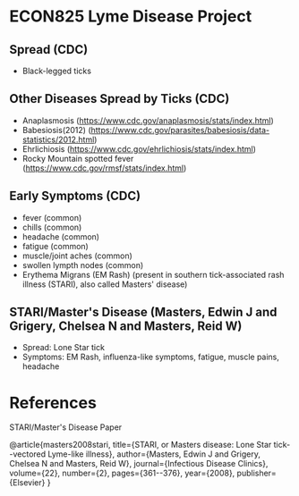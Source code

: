 # ECON825 Lyme Disease Project

## Spread (CDC)
- Black-legged ticks

## Other Diseases Spread by Ticks (CDC)
- Anaplasmosis (https://www.cdc.gov/anaplasmosis/stats/index.html)
- Babesiosis(2012) (https://www.cdc.gov/parasites/babesiosis/data-statistics/2012.html)
- Ehrlichiosis (https://www.cdc.gov/ehrlichiosis/stats/index.html)
- Rocky Mountain spotted fever (https://www.cdc.gov/rmsf/stats/index.html)

## Early Symptoms (CDC)
- fever                         (common)
- chills                        (common)
- headache                      (common)
- fatigue                       (common)
- muscle/joint aches            (common)
- swollen lympth nodes          (common)
- Erythema Migrans (EM Rash)    (present in southern tick-associated rash illness (STARI), also called Masters' disease)

## STARI/Master's Disease (Masters, Edwin J and Grigery, Chelsea N and Masters, Reid W)
- Spread: Lone Star tick
- Symptoms: EM Rash, influenza-like symptoms, fatigue, muscle pains, headache

# References
STARI/Master's Disease Paper

@article{masters2008stari,
  title={STARI, or Masters disease: Lone Star tick--vectored Lyme-like illness},
  author={Masters, Edwin J and Grigery, Chelsea N and Masters, Reid W},
  journal={Infectious Disease Clinics},
  volume={22},
  number={2},
  pages={361--376},
  year={2008},
  publisher={Elsevier}
}
